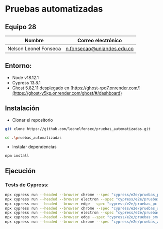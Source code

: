 # Pruebas automatizadas

## Equipo 28

| Nombre | Correo electrónico |
| --- | ---|
| Nelson Leonel Fonseca | n.fonsecao@uniandes.edu.co |

## Entorno:
- Node v18.12.1
- Cypress 13.8.1
- Ghost 5.82.11 desplegado en [https://ghost-rpq7.onrender.com/](https://ghost-y5kp.onrender.com/ghost/#/dashboard)

## Instalación

- Clonar el repositorio
```bash
git clone https://github.com/leonelfonsec/pruebas_automatizadas.git
```
```bash
cd .\pruebas_automatizadas
```

- Instalar dependencias
```bash
npm install
```

## Ejecución

### Tests de Cypress:
```bash
npx cypress run --headed --browser chrome --spec "cypress/e2e/pruebas_pc.cy.js"
npx cypress run --headed --browser electron --spec "cypress/e2e/pruebas_pc.cy.js"
npx cypress run --headed --browser edge --spec "cypress/e2e/pruebas_pc.cy.js"
npx cypress run --headed --browser chrome --spec "cypress/e2e/pruebas_smartphone.cy.js"
npx cypress run --headed --browser electron --spec "cypress/e2e/pruebas_smartphone.cy.js"
npx cypress run --headed --browser edge --spec "cypress/e2e/pruebas_smartphone.cy.js"
npx cypress run --headed --browser chrome --spec "cypress/e2e/pruebas_accesibilidad.cy.js"
```
